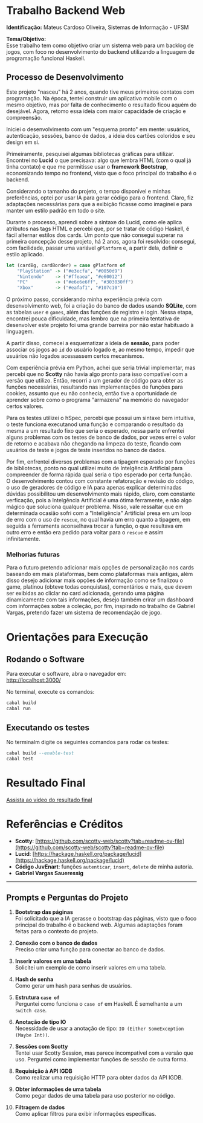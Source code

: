 # Trabalho Backend Web

**Identificação:** Mateus Cardoso Oliveira, Sistemas de Informação - UFSM

**Tema/Objetivo:**  
Esse trabalho tem como objetivo criar um sistema web para um backlog de jogos, com foco no desenvolvimento do backend utilizando a linguagem de programação funcional Haskell.

## Processo de Desenvolvimento

Este projeto "nasceu" há 2 anos, quando tive meus primeiros contatos com programação. Na época, tentei construir um aplicativo mobile com o mesmo objetivo, mas por falta de conhecimento o resultado ficou aquém do desejável. Agora, retomo essa ideia com maior capacidade de criação e compreensão.

Iniciei o desenvolvimento com um "esquema pronto" em mente: usuários, autenticação, sessões, banco de dados, a ideia dos cartões coloridos e seu design em si.

Primeiramente, pesquisei algumas bibliotecas gráficas para utilizar. Encontrei no **Lucid** o que precisava: algo que lembra HTML (com o qual já tinha contato) e que me permitisse usar o **framework Bootstrap**, economizando tempo no frontend, visto que o foco principal do trabalho é o backend.

Considerando o tamanho do projeto, o tempo disponível e minhas preferências, optei por usar IA para gerar código para o frontend. Claro, fiz adaptações necessárias para que a exibição ficasse como imaginei e para manter um estilo padrão em todo o site.  

Durante o processo, aprendi sobre a sintaxe do Lucid, como ele aplica atributos nas tags HTML e percebi que, por se tratar de código Haskell, é fácil alternar estilos dos cards. Um ponto que não consegui superar na primeira concepção desse projeto, há 2 anos, agora foi resolvido: consegui, com facilidade, passar uma variável `gPlatform` e, a partir dela, definir o estilo aplicado.

```haskell
let (cardBg, cardBorder) = case gPlatform of
    "PlayStation" -> ("#e3ecfa", "#0050d9")
    "Nintendo"    -> ("#ffeaea", "#e60012")
    "PC"          -> ("#e6e6e6ff", "#303030ff")
    "Xbox"        -> ("#eafaf1", "#107c10")
```
O próximo passo, considerando minha experiência prévia com desenvolvimento web, foi a criação do banco de dados usando **SQLite**, com as tabelas `user` e `games`, além das funções de registro e login. Nessa etapa, encontrei pouca dificuldade, mas lembro que na primeira tentativa de desenvolver este projeto foi uma grande barreira por não estar habituado à linguagem.

A partir disso, comecei a esquematizar a ideia de **sessão**, para poder associar os jogos ao `id` do usuário logado e, ao mesmo tempo, impedir que usuários não logados acessassem certos mecanismos. 

Com experiência prévia em Python, achei que seria trivial implementar, mas percebi que no **Scotty** não havia algo pronto para isso compatível com a versão que utilizo. Então, recorri a um gerador de código para obter as funções necessárias, resultando nas implementações de funções para cookies, assunto que eu não conhecia, então tive a oportunidade de aprender sobre como o programa "armazena" na memório do navegador certos valores.

Para os testes utilizei o hSpec, percebi que possui um sintaxe bem intuitiva, o teste funciona executanod uma função e comparando o resultado da mesma a um resultado fixo que seria o esperado, nessa parte enfrentei alguns problemas com os testes de banco de dados, por vezes errei o valor de retorno e acabava não chegando na limpeza do teste, ficando com usuários de teste e jogos de teste inseridos no banco de dados.

Por fim, enfrentei diversos problemas com a tipagem esperado por funções de bibliotecas, ponto no qual utilizei muito de Intelgência Artificial para compreender de forma rápida qual seria o tipo esperado por certa função. O desenvolvimento contou com constante refatoração e revisão do código, o uso de geradores de código e IA para apenas explicar determinadas dúvidas possibilitou um desenvolvimento mais rápido, claro, com constante verficação, pois a Intelgência Artificial é uma ótima ferramente, e não algo mágico que soluciona qualquer problema. Nisso, vale ressaltar que em determinada ocasião sofri com a "Inteligência" Artificial presa em um loop de erro com o uso de `rescue`, no qual havia um erro quanto a tipagem, em seguida a ferramenta aconselhava trocar a função, o que resultava em outro erro e então era pedido para voltar para o `rescue` e assim infinitamente.

### Melhorias futuras
Para o futuro pretendo adicionar mais opções de personalização nos cards baseando em mais plataformas, bem como plataformas mais antigas, além disso desejo adicionar mais opções de informação como se finalizou o game, platinou (obteve todas conquistas), comentários e mais, que devem ser exibidas ao cliclar no card adicionada, gerando uma página dinamicamente com tais informações, desejo também crirar um dashboard com informações sobre a coleção, por fim, inspirado no trabalho de Gabriel Vargas, pretendo fazer um sistema de recomendação de jogo.

# Orientações para Execução

## Rodando o Software

Para executar o software, abra o navegador em:  
[http://localhost:3000/](http://localhost:3000/)

No terminal, execute os comandos:

```haskell
cabal build
cabal run
```

## Executando os testes

No terminalm digite os seguintes comandos para rodar os testes:
```haskell
cabal build --enable-test
cabal test
```

# Resultado Final

[Assista ao vídeo do resultado final](https://youtu.be/qutBY-o_Gm0)


# Referências e Créditos

- **Scotty**: [https://github.com/scotty-web/scotty?tab=readme-ov-file](https://github.com/scotty-web/scotty?tab=readme-ov-file)  
- **Lucid**: [https://hackage.haskell.org/package/lucid](https://hackage.haskell.org/package/lucid)  
- **Código JuvEnart**: funções `autenticar`, `insert`, `delete` de minha autoria.  
- **Gabriel Vargas Saueressig**

---

## Prompts e Perguntas do Projeto

1. **Bootstrap das páginas**  
   Foi solicitado que a IA gerasse o bootstrap das páginas, visto que o foco principal do trabalho é o backend web. Algumas adaptações foram feitas para o contexto do projeto.

2. **Conexão com o banco de dados**  
   Preciso criar uma função para conectar ao banco de dados.

3. **Inserir valores em uma tabela**  
   Solicitei um exemplo de como inserir valores em uma tabela.

4. **Hash de senha**  
   Como gerar um hash para senhas de usuários.

5. **Estrutura `case of`**  
   Perguntei como funciona o `case of` em Haskell. É semelhante a um `switch case`.

6. **Anotação de tipo IO**  
   Necessidade de usar a anotação de tipo: `IO (Either SomeException (Maybe Int))`.

7. **Sessões com Scotty**  
   Tentei usar Scotty Session, mas parece incompatível com a versão que uso. Perguntei como implementar funções de sessão de outra forma.

8. **Requisição à API IGDB**  
   Como realizar uma requisição HTTP para obter dados da API IGDB.

9. **Obter informações de uma tabela**  
   Como pegar dados de uma tabela para uso posterior no código.

10. **Filtragem de dados**  
    Como aplicar filtros para exibir informações específicas.
